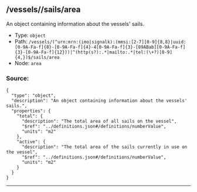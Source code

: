 ## /vessels/<RegExp>/sails/area

An object containing information about the vessels' sails.

* Type: `object`
* Path: `/vessels/(^urn:mrn:(imo|signalk):(mmsi:[2-7][0-9]{8,8}|uuid:[0-9A-Fa-f]{8}-[0-9A-Fa-f]{4}-4[0-9A-Fa-f]{3}-[89ABab][0-9A-Fa-f]{3}-[0-9A-Fa-f]{12}))|^(http(s?):.*|mailto:.*|tel:(\+?)[0-9]{4,})$/sails/area`
* Node: `area`

### Source:
```
{
  "type": "object",
  "description": "An object containing information about the vessels' sails.",
  "properties": {
    "total": {
      "description": "The total area of all sails on the vessel",
      "$ref": "../definitions.json#/definitions/numberValue",
      "units": "m2"
    },
    "active": {
      "description": "The total area of the sails currently in use on the vessel",
      "$ref": "../definitions.json#/definitions/numberValue",
      "units": "m2"
    }
  }
}
```

---
